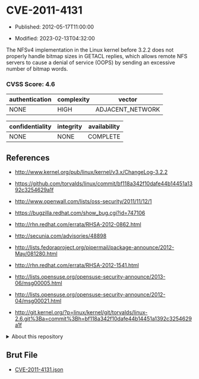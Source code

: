 # CVE-2011-4131

- Published: 2012-05-17T11:00:00

- Modified: 2023-02-13T04:32:00

The NFSv4 implementation in the Linux kernel before 3.2.2 does not properly handle bitmap sizes in GETACL replies, which allows remote NFS servers to cause a denial of service (OOPS) by sending an excessive number of bitmap words.

### CVSS Score: **4.6**

| authentication | complexity | vector |
| --- | --- | --- |
| NONE | HIGH | ADJACENT_NETWORK |

| confidentiality | integrity | availability |
| --- | --- | --- |
| NONE | NONE | COMPLETE |

## References

* http://www.kernel.org/pub/linux/kernel/v3.x/ChangeLog-3.2.2

* https://github.com/torvalds/linux/commit/bf118a342f10dafe44b14451a1392c3254629a1f

* http://www.openwall.com/lists/oss-security/2011/11/12/1

* https://bugzilla.redhat.com/show_bug.cgi?id=747106

* http://rhn.redhat.com/errata/RHSA-2012-0862.html

* http://secunia.com/advisories/48898

* http://lists.fedoraproject.org/pipermail/package-announce/2012-May/081280.html

* http://rhn.redhat.com/errata/RHSA-2012-1541.html

* http://lists.opensuse.org/opensuse-security-announce/2013-06/msg00005.html

* http://lists.opensuse.org/opensuse-security-announce/2012-04/msg00021.html

* http://git.kernel.org/?p=linux/kernel/git/torvalds/linux-2.6.git%3Ba=commit%3Bh=bf118a342f10dafe44b14451a1392c3254629a1f

<details>
<summary>About this repository</summary> 

  This repository is part of the project [Live Hack CVE](https://github.com/Live-Hack-CVE). Main website can be found [www.live-hack.org](https://www.live-hack.org) 
  
  Made by [Sn0wAlice](https://github.com/Sn0wAlice) for the people that care about security and need to have a feed of the latest CVEs. Hope you enjoy it, don't forget to star the repo and follow me on [Twitter](https://twitter.com/Sn0wAlice) and [Github](https://github.com/Sn0wAlice). And that is my [personnal website](https://www.alice-snow.me/)

  - [Home Page](https://github.com/Live-Hack-CVE)
  - [Framework](https://github.com/Live-Hack-CVE/cve-framework)
  - [CVE database](https://github.com/Live-Hack-CVE/full_database)
  - [Changelog](https://github.com/Live-Hack-CVE/Changelog)
</details>

## Brut File

* [CVE-2011-4131.json](https://raw.githubusercontent.com/Live-Hack-CVE/full_database/main/cves/2011/CVE-2011-4131.json)

